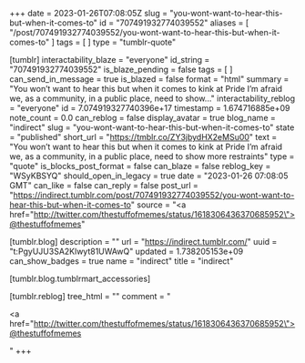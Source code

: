 +++
date = 2023-01-26T07:08:05Z
slug = "you-wont-want-to-hear-this-but-when-it-comes-to"
id = "707491932774039552"
aliases = [ "/post/707491932774039552/you-wont-want-to-hear-this-but-when-it-comes-to" ]
tags = [ ]
type = "tumblr-quote"

[tumblr]
interactability_blaze = "everyone"
id_string = "707491932774039552"
is_blaze_pending = false
tags = [ ]
can_send_in_message = true
is_blazed = false
format = "html"
summary = "You won’t want to hear this but when it comes to kink at Pride I’m afraid we, as a community, in a public place, need to show..."
interactability_reblog = "everyone"
id = 7.074919327740396e+17
timestamp = 1.674716885e+09
note_count = 0.0
can_reblog = false
display_avatar = true
blog_name = "indirect"
slug = "you-wont-want-to-hear-this-but-when-it-comes-to"
state = "published"
short_url = "https://tmblr.co/ZY3jbydHX2eMSu00"
text = "You won’t want to hear this but when it comes to kink at Pride I’m afraid we, as a community, in a public place, need to show more restraints"
type = "quote"
is_blocks_post_format = false
can_blaze = false
reblog_key = "WSyKBSYQ"
should_open_in_legacy = true
date = "2023-01-26 07:08:05 GMT"
can_like = false
can_reply = false
post_url = "https://indirect.tumblr.com/post/707491932774039552/you-wont-want-to-hear-this-but-when-it-comes-to"
source = "<a href=\"http://twitter.com/thestuffofmemes/status/1618306436370685952\">@thestuffofmemes</a>"

[tumblr.blog]
description = ""
url = "https://indirect.tumblr.com/"
uuid = "t:PgyUJU3SA2Klwyt81UWAwQ"
updated = 1.738205153e+09
can_show_badges = true
name = "indirect"
title = "indirect"

[tumblr.blog.tumblrmart_accessories]

[tumblr.reblog]
tree_html = ""
comment = "<p><a href=\"http://twitter.com/thestuffofmemes/status/1618306436370685952\">@thestuffofmemes</a></p>"
+++
